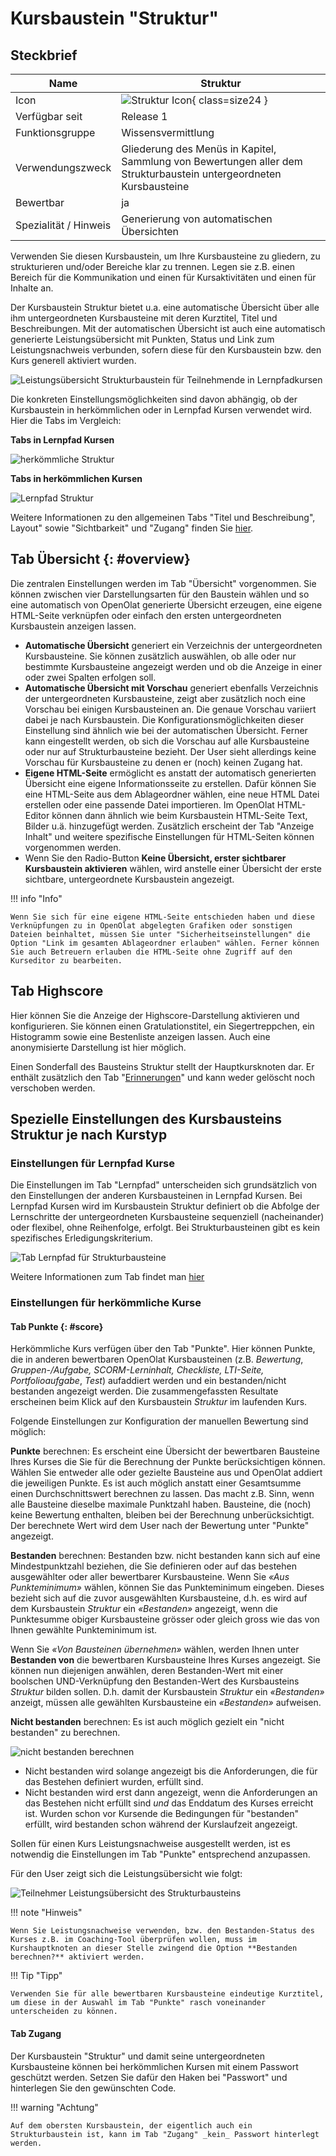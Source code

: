 # Kursbaustein "Struktur"

## Steckbrief

Name | Struktur
---------|----------
Icon | ![Struktur Icon](assets/structure.png){ class=size24  }
Verfügbar seit | Release 1
Funktionsgruppe | Wissensvermittlung
Verwendungszweck | Gliederung des Menüs in Kapitel, Sammlung von Bewertungen aller dem Strukturbaustein untergeordneten Kursbausteine 
Bewertbar | ja
Spezialität / Hinweis | Generierung von automatischen Übersichten 


Verwenden Sie diesen Kursbaustein, um Ihre Kursbausteine zu gliedern, zu strukturieren und/oder Bereiche klar zu trennen. Legen sie z.B. einen Bereich für die Kommunikation und einen für Kursaktivitäten und einen für Inhalte an. 

Der Kursbaustein Struktur bietet u.a. eine automatische Übersicht über alle ihm untergeordneten Kursbausteine mit deren Kurztitel, Titel und Beschreibungen. Mit der automatischen Übersicht ist auch eine automatisch generierte Leistungsübersicht mit Punkten, Status und Link zum Leistungsnachweis verbunden, sofern diese für den Kursbaustein bzw. den Kurs generell aktiviert wurden. 

![Leistungsübersicht Strukturbaustein für Teilnehmende in Lernpfadkursen](assets/Leistungsuebersicht_Struktur_Lernpfad1.png)

Die konkreten Einstellungsmöglichkeiten sind davon abhängig, ob der Kursbaustein in herkömmlichen oder in Lernpfad Kursen verwendet wird. Hier die Tabs im Vergleich: 

**Tabs in Lernpfad Kursen**

![herkömmliche Struktur](assets/Struktur_herkoemmlich.png)

**Tabs in herkömmlichen Kursen**

![Lernpfad Struktur](assets/Struktur_Lernpfad.png)

Weitere Informationen zu den allgemeinen Tabs "Titel und Beschreibung", Layout" sowie "Sichtbarkeit" und "Zugang" finden Sie [hier](../learningresources/General_Configuration_of_Course_Elements.de.md).

## Tab Übersicht  {: #overview}

Die zentralen Einstellungen werden im Tab "Übersicht" vorgenommen. Sie können zwischen vier Darstellungsarten für den Baustein wählen und so eine automatisch von OpenOlat generierte Übersicht erzeugen, eine eigene HTML-Seite verknüpfen oder einfach den ersten untergeordneten Kursbaustein anzeigen lassen.

  * **Automatische Übersicht** generiert ein Verzeichnis der untergeordneten Kursbausteine. Sie können zusätzlich auswählen, ob alle oder nur bestimmte Kursbausteine angezeigt werden und ob die Anzeige in einer oder zwei Spalten erfolgen soll.
  * **Automatische Übersicht mit Vorschau** generiert ebenfalls Verzeichnis der untergeordneten Kursbausteine, zeigt aber zusätzlich noch eine Vorschau bei einigen Kursbausteinen an. Die genaue Vorschau variiert dabei je nach Kursbaustein. Die Konfigurationsmöglichkeiten dieser Einstellung sind ähnlich wie bei der automatischen Übersicht. Ferner kann eingestellt werden, ob sich die Vorschau auf alle Kursbausteine oder nur auf Strukturbausteine bezieht. Der User sieht allerdings keine Vorschau für Kursbausteine zu denen er (noch) keinen Zugang hat.
  * **Eigene HTML-Seite** ermöglicht es anstatt der automatisch generierten Übersicht eine eigene Informationsseite zu erstellen. Dafür können Sie eine HTML-Seite aus dem Ablageordner wählen, eine neue HTML Datei erstellen oder eine passende Datei importieren. Im OpenOlat HTML-Editor können dann ähnlich wie beim Kursbaustein HTML-Seite Text, Bilder u.ä. hinzugefügt werden. Zusätzlich erscheint der Tab "Anzeige Inhalt" und weitere spezifische Einstellungen für HTML-Seiten können vorgenommen werden.  
  * Wenn Sie den Radio-Button **Keine Übersicht, erster sichtbarer Kursbaustein aktivieren** wählen, wird anstelle einer Übersicht der erste sichtbare, untergeordnete Kursbaustein angezeigt. 


!!! info "Info"

    Wenn Sie sich für eine eigene HTML-Seite entschieden haben und diese Verknüpfungen zu in OpenOlat abgelegten Grafiken oder sonstigen Dateien beinhaltet, müssen Sie unter "Sicherheitseinstellungen" die Option "Link im gesamten Ablageordner erlauben" wählen. Ferner können Sie auch Betreuern erlauben die HTML-Seite ohne Zugriff auf den Kurseditor zu bearbeiten.

## Tab Highscore

Hier können Sie die Anzeige der Highscore-Darstellung aktivieren und konfigurieren. Sie können einen Gratulationstitel, ein Siegertreppchen, ein Histogramm sowie eine Bestenliste anzeigen lassen. Auch eine anonymisierte Darstellung ist hier möglich.

Einen Sonderfall des Bausteins Struktur stellt der Hauptkursknoten dar. Er enthält zusätzlich den Tab "[Erinnerungen](../learningresources/Course_Reminders.de.md)" und kann weder gelöscht noch verschoben werden.

## Spezielle Einstellungen des Kursbausteins Struktur je nach Kurstyp

### Einstellungen für Lernpfad Kurse

Die Einstellungen im Tab "Lernpfad" unterscheiden sich grundsätzlich von den Einstellungen der anderen Kursbausteinen in Lernpfad Kursen. Bei Lernpfad Kursen wird im Kursbaustein Struktur definiert ob die Abfolge der Lernschritte der untergeordneten Kursbausteine sequenziell (nacheinander) oder flexibel, ohne Reihenfolge, erfolgt. Bei Strukturbausteinen gibt es kein spezifisches Erledigungskriterium.

![Tab Lernpfad für Strukturbausteine](assets/Tab_Lernpfad.png)

Weitere Informationen zum Tab findet man [hier](../learningresources/Learning_path_course_Course_editor.de.md) 

### Einstellungen für herkömmliche Kurse

#### Tab Punkte   {: #score}

Herkömmliche Kurs verfügen über den Tab "Punkte". Hier können Punkte, die in anderen bewertbaren OpenOlat Kursbausteinen (z.B.  _Bewertung_, _Gruppen-/Aufgabe, SCORM-Lerninhalt, Checkliste, LTI-Seite, Portfolioaufgabe_, _Test_) aufaddiert werden und ein bestanden/nicht bestanden angezeigt werden. Die zusammengefassten Resultate erscheinen beim Klick auf den Kursbaustein _Struktur_ im laufenden Kurs.

Folgende Einstellungen zur Konfiguration der manuellen Bewertung sind möglich:

 **Punkte** berechnen: Es erscheint eine Übersicht der bewertbaren Bausteine Ihres Kurses die Sie für die Berechnung der Punkte berücksichtigen können. Wählen Sie entweder alle oder gezielte Bausteine aus und OpenOlat addiert die jeweiligen Punkte. Es ist auch möglich anstatt einer Gesamtsumme einen Durchschnittswert berechnen zu lassen. Das macht z.B. Sinn, wenn alle Bausteine dieselbe maximale Punktzahl haben. Bausteine, die (noch) keine Bewertung enthalten, bleiben bei der Berechnung unberücksichtigt. Der berechnete Wert wird dem User nach der Bewertung unter "Punkte" angezeigt.

 **Bestanden** berechnen: Bestanden bzw. nicht bestanden kann sich auf eine Mindestpunktzahl beziehen, die Sie definieren oder auf das bestehen ausgewählter oder aller bewertbarer Kursbausteine. Wenn Sie _«Aus Punkteminimum»_ wählen, können Sie das Punkteminimum eingeben. Dieses bezieht sich auf die zuvor ausgewählten Kursbausteine, d.h. es wird auf dem Kursbaustein _Struktur_ ein _«Bestanden»_ angezeigt, wenn die Punktesumme obiger Kursbausteine grösser oder gleich gross wie das von Ihnen gewählte Punkteminimum ist.

Wenn Sie _«Von Bausteinen übernehmen»_ wählen, werden Ihnen unter **Bestanden von** die bewertbaren Kursbausteine Ihres Kurses angezeigt. Sie können nun diejenigen anwählen, deren Bestanden-Wert mit einer boolschen UND-Verknüpfung den Bestanden-Wert des Kursbausteins _Struktur_ bilden sollen. D.h. damit der Kursbaustein _Struktur_ ein _«Bestanden»_ anzeigt, müssen alle gewählten Kursbausteine ein _«Bestanden»_ aufweisen.

**Nicht bestanden** berechnen: Es ist auch möglich gezielt ein "nicht bestanden" zu berechnen.

![nicht bestanden berechnen](assets/nicht_bestanden_berechnen.png)

  * Nicht bestanden wird solange angezeigt bis die Anforderungen, die für das Bestehen definiert wurden, erfüllt sind.
  * Nicht bestanden wird erst dann angezeigt, wenn die Anforderungen an das Bestehen nicht erfüllt sind _und_ das Enddatum des Kurses erreicht ist. Wurden schon vor Kursende die Bedingungen für "bestanden" erfüllt, wird bestanden schon während der Kurslaufzeit angezeigt.

Sollen für einen Kurs Leistungsnachweise ausgestellt werden, ist es notwendig die Einstellungen im Tab "Punkte" entsprechend anzupassen.

Für den User zeigt sich die Leistungsübersicht wie folgt:

![Teilnehmer Leistungsübersicht des Strukturbausteins](assets/Leistungsuebersicht_Struktur_herkoemmlich.png)

!!! note "Hinweis"

    Wenn Sie Leistungsnachweise verwenden, bzw. den Bestanden-Status des Kurses z.B. im Coaching-Tool überprüfen wollen, muss im Kurshauptknoten an dieser Stelle zwingend die Option **Bestanden berechnen?** aktiviert werden.

!!! Tip "Tipp"

    Verwenden Sie für alle bewertbaren Kursbausteine eindeutige Kurztitel, um diese in der Auswahl im Tab "Punkte" rasch voneinander unterscheiden zu können.

#### Tab Zugang

Der Kursbaustein "Struktur" und damit seine untergeordneten Kursbausteine können bei herkömmlichen Kursen mit einem Passwort geschützt werden. Setzen Sie dafür den Haken bei "Passwort" und hinterlegen Sie den gewünschten Code. 

!!! warning "Achtung"

    Auf dem obersten Kursbaustein, der eigentlich auch ein Strukturbaustein ist, kann im Tab "Zugang" _kein_ Passwort hinterlegt werden.


